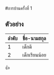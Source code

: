 #การบ้านครั้งที่ 1
## ตัวอย่าง
ลำดับ | ชื่อ-นามสกุล
-----|-------
1    | เด็กดี
2    | เด็กเรียนน้อย

:+1:
